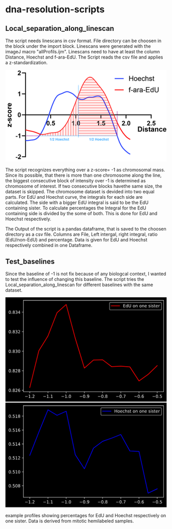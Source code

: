 # dna-resolution-scripts

## Local_separation_along_linescan
The script needs linescans in csv format. File directory can be choosen in the block under the import block.
Linescans were  generated with the imageJ macro "allProfils.ijm". Linescans need to have at least the column Distance, Hoechst and f-ara-EdU.
The Script reads the csv file and applies a z-standardization.

![Illustration of Programm](https://github.com/gerlichlab/dna-resolution-scripts/blob/master/local%20co%20localization.jpg)


The script recognizes everything over a z-score= -1 as chromosomal mass. 
Since its possible, that there is more than one chromosome along the line, the biggest consecutive block of intensity over -1 is determined as chromosome of interest. If two consecutive blocks havethe same size, the dataset is skipped.
The chromosome dataset is devided into two equal parts. For EdU and Hoechst curve, the integrals for each side are calculated. The side with a bigger EdU integral is said to be the EdU containing sister.
To calculate percentages the Integral for the EdU containing side is divided by the some of both. This is done for EdU and Hoechst respectively.

The Output of the script is a pandas dataframe, that is saved to the choosen directory as a csv file.
Columns are File, Left intergal, right integral, ratio (EdU/non-EdU) and percentage. Data is given for EdU and Hoechst respectively combined in one Dataframe.

## Test_baselines
Since the baseline of -1 is not fix because of any biologcal context, I wanted to test the influence of changing this baseline.
The script tries the Local_separation_along_linescan for different baselines with the same dataset.

![Illustration of Programm](https://github.com/gerlichlab/dna-resolution-scripts/blob/master/testing_baselines_EdU.png)
![Illustration of Programm](https://github.com/gerlichlab/dna-resolution-scripts/blob/master/testing_baselines_Hoechst.png)

example profiles showing percentages for EdU and Hoechst respectively on one sister. Data is derived from mitotic hemilabeled samples.
